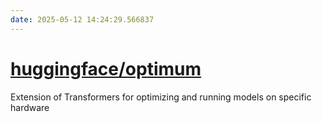 ```yaml
---
date: 2025-05-12 14:24:29.566837
---
```


# [huggingface/optimum](https://github.com/huggingface/optimum)

Extension of Transformers for optimizing and running models on specific hardware